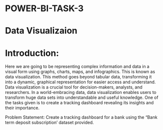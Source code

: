 # POWER-BI-TASK-3

# Data Visualizaion

# Introduction:
Here we are going to be representing complex information and data in a visual form using graphs, charts, maps, and infographics. This is known as data visualization. 
This method goes beyond tabular data, transforming it into a dynamic, graphical representation for easier access and understand.
Data visualization is a crucial tool for decision-makers, analysts, and researchers. 
In a world-embracing data, data visualization enables users to transform huge data sets into understandable and useful knowledge. 
One of the tasks given is to create a tracking dashboard revealing its insights and their importance.

Problem Statement:
Create a tracking dashboard for a bank using the “Bank term deposit subscription’ dataset provided.

